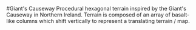 #Giant's Causeway
Procedural hexagonal terrain inspired by the Giant's Causeway in Northern Ireland. Terrain is composed of an array of basalt-like columns which shift vertically to represent a translating terrain / map.
